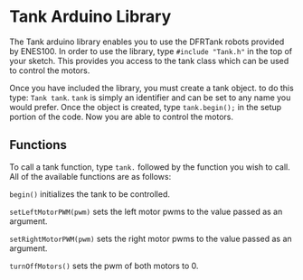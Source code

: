 # Tank Arduino Library

The Tank arduino library enables you to use the DFRTank robots provided by ENES100. In order to use the library, type `#include "Tank.h"` in the top of your sketch. This provides you access to the tank class which can be used to control the motors.

Once you have included the library, you must create a tank object. to do this type: `Tank tank`. `tank` is simply an identifier and can be set to any name you would prefer. Once the object is created, type `tank.begin();` in the setup portion of the code. Now you are able to control the motors.

## Functions

To call a tank function, type `tank.` followed by the function you wish to call. All of the available functions are as follows:

`begin()`
initializes the tank to be controlled.

`setLeftMotorPWM(pwm)`
sets the left motor pwms to the value passed as an argument.

`setRightMotorPWM(pwm)`
sets the right motor pwms to the value passed as an argument.

`turnOffMotors()`
sets the pwm of both motors to 0.

